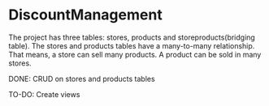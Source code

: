 # DiscountManagement
The project has three tables: stores, products and storeproducts(bridging table).
The stores and products tables have a many-to-many relationship. That means, a store can sell many products. A product can be sold in many stores.

DONE: CRUD on stores and products tables

TO-DO: Create views

